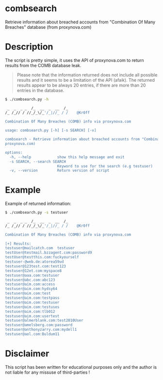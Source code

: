 # combsearch
Retrieve information about breached accounts from "Combination Of Many Breaches" database (from proxynova.com)

# Description
The script is pretty simple, it uses the API of proxynova.com to return results from the COMB database leak. 
> Please note that the information returned does not include all possible results and it seems to be a limitation of the API (afaik). The returned results appear to be always 20 entries, if there are more than 20 entries in the database.

```sh
$ ./combsearch.py -h

 _  _  _ _  /_  __  _  __  /_
/_ /_// / //_/_\/_'/_|//_ / /    @Kr0ff

Combination Of Many Breaches (COMB) info via proxynova.com
    
usage: combsearch.py [-h] [-s SEARCH] [-v]

combsearch - Retrieve information about breached accounts from "Combination Of Many Breaches" database (from
proxynova.com)

options:
  -h, --help            show this help message and exit
  -s SEARCH, --search SEARCH
                        Keyword to use for the search (e.g testuser)
  -v, --version         Return version of script
```

# Example
Example of returned information:

```sh
$ ./combsearch.py -s testuser

 _  _  _ _  /_  __  _  __  /_
/_ /_// / //_/_\/_'/_|//_ / /    @Kr0ff

Combination Of Many Breaches (COMB) info via proxynova.com
    
[+] Results: 
testuser@mailcatch.com 	testuser
testUser@testmail.bzzagent.com:password9
testUser@testthis.com:fuckyourself
testuser-@web.de:atorea59ud
testuser@123test.com:test123
testuser@12et.com:myspace8
testuser@aaa.com:testuser
testuser@abc.com:abc123
testuser@aim.com:access
testuser@aim.com:hydsy64
testuser@aim.com:test
testuser@aim.com:testpass
testuser@aim.com:testuser
testuser@aim.com:testuses
testuser@aim.com:tlb012
testuser@aim.com:usertest
testuser@almerblank.com:test2010User
testuser@amelsberg.com:password
testuser@anthonyzarry.com:mydell1
testuser@aol.com:Buldum11
```

# Disclaimer
This script has been written for educational purposes only and the author is not liable for any missuse of third-parties !
